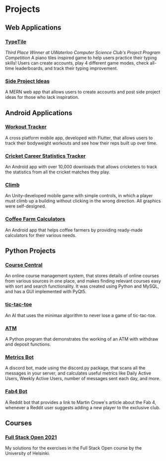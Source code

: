 # Projects

## Web Applications

### [TypeTile](https://github.com/als10/TypeTile)
*Third Place Winner at UWaterloo Computer Science Club's Project Program Competition*
A piano tiles inspired game to help users practice their typing skills! Users can create accounts, play 4 different game modes, check all-time leaderboards, and track their typing improvement.

### [Side Project Ideas](https://github.com/als10/side-project-ideas)
A MERN web app that allows users to create accounts and post side project ideas for those who lack inspiration.



## Android Applications

### [Workout Tracker](https://github.com/als10/workout-tracker)
A cross platform mobile app, developed with Flutter, that allows users to track their bodyweight workouts and see how their reps built up over time.

### [Cricket Career Statistics Tracker](https://play.google.com/store/apps/details?id=com.alstondmello.cricketcareertracker)
An Android app with over 10,000 downloads that allows cricketers to track the statistics from all the cricket matches they play.

### [Climb](https://play.google.com/store/apps/details?id=com.AlstonDmello.Climb)
An Unity-developed mobile game with simple controls, in which a player must climb up a building without clicking in the wrong direction. All graphics were self-designed.

### [Coffee Farm Calculators](https://play.google.com/store/apps/details?id=com.estate.android.fertilizerpro)
An Android app that helps coffee farmers by providing ready-made calculators for their various needs.



## Python Projects

### [Course Central](https://github.com/als10/course-central)
An online course management system, that stores details of online courses from various sources in one place, and makes finding relevant courses easy with sort and search functionality. It was created using Python and MySQL, and has a GUI implemented with PyQt5.

### [tic-tac-toe](https://github.com/als10/tictactoe)
An AI that uses the minimax algorithm to never lose a game of tic-tac-toe.

### [ATM](https://github.com/als10/atm)
A Python program that demonstrates the working of an ATM with withdraw and deposit functions.

### [Metrics Bot](https://github.com/als10/discord-metrics-bot)
A discord bot, made using the discord.py package, that scans all the messages in your server, and calculates useful metrics like Daily Active Users, Weekly Active Users, number of messages sent each day, and more.

### [Fab4 Bot](https://github.com/als10/fab4-bot)
A Reddit bot that provides a link to Martin Crowe's article about the Fab 4, whenever a Reddit user suggests adding a new player to the exclusive club. 



## Courses

### [Full Stack Open 2021](https://github.com/als10/full-stack-open)
My solutions for the exercises in the Full Stack Open course by the University of Helsinki.
